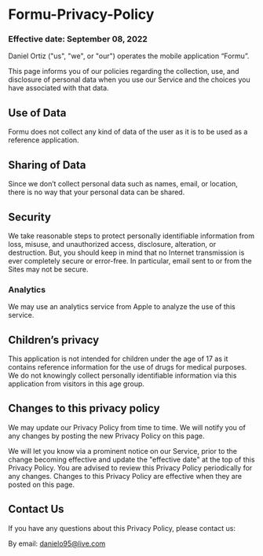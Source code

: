 # Formu-Privacy-Policy
### Effective date: September 08, 2022

Daniel Ortiz ("us", "we", or "our") operates the mobile application “Formu”.

This page informs you of our policies regarding the collection, use, and disclosure of personal data when you use our Service and the choices you have associated with that data.

## Use of Data

Formu does not collect any kind of data of the user as it is to be used as a reference application.

## Sharing of Data 

Since we don’t collect personal data such as names, email, or location, there is no way that your personal data can be shared.


## Security

We take reasonable steps to protect personally identifiable information from loss, misuse, and unauthorized access, disclosure, alteration, or destruction. But, you should keep in mind that no Internet transmission is ever completely secure or error-free. In particular, email sent to or from the Sites may not be secure.

### Analytics 

We may use an analytics service from Apple to analyze the use of this service. 



## Children’s privacy

This application is not intended for children under the age of 17 as it contains reference information for the use of drugs for medical purposes. We do not knowingly collect personally identifiable information via this application from visitors in this age group. 

## Changes to this privacy policy

We may update our Privacy Policy from time to time. We will notify you of any changes by posting the new Privacy Policy on this page.

We will let you know via a prominent notice on our Service, prior to the change becoming effective and update the "effective date" at the top of this Privacy Policy.
You are advised to review this Privacy Policy periodically for any changes. Changes to this Privacy Policy are effective when they are posted on this page.

## Contact Us

If you have any questions about this Privacy Policy, please contact us:

By email: danielo95@live.com
